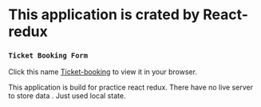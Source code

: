 # This application is crated by React-redux

### `Ticket Booking Form`

Click this name [Ticket-booking](https://flight-booking-762508.netlify.app/) to view it in your browser.

This application is build for practice react redux. There have no live server to store data . Just used local state.
